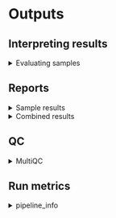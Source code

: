 # Outputs 

## Interpreting results

<details markdown=1>
<summary>Evaluating samples</summary>

### A good start to judge the success of a sequencing run, the following steps should be covered:

- Does the assembly size match puiblished values for this species?
- Into how many contigs was the sample assembled?
- Are the reads potentially contaminated?
- Does the taxonomic profile suggest the presence of more than one species?
- How complete is the assembly?
- How much read coverage do we have (for each sequencing technololgy)
- How complete is the gene space coverage and are there many duplicate BUSCO hits?

Basically, our goal should be to have highly contiguous assembly, without any contaminations or obvious errors. The `general statistics` section provides some immediate hints:

![general](../images/multiqc_general_stats.png)

Secondly, ConfindR results inform about potential contamination issues:

![confindr](../images/multiqc_confindr.png)

QUAST provides some insights into the assembly quality - with some caveats concerning missamblies etc, based on the availability of a suitable reference genome against which to compare. 

![quast](../images/multiqc_quast.png)

BUSCO identifies the presence of expected conserved bacterial genes - a good assembly should be near-complete and not contain many duplicated BUSCOs. 

![busco](../images/multiqc_busco.png)

Complementary to ConfindR, Kraken can be used to check if the sample consists of more than one species.A low level of abundance is typically no reason for concern and more likely the result of low complexiyt sequence motifs. 

![kraken](../images/multiqc_kraken.png)

</details>

## Reports

<details markdown=1>
<summary>Sample results</summary>

For each sample, a folder is created with results from various tools, as follows:

- amr - Predictions of antimicrobial resistance genes
  - abricate - Results from Abricate
  - amrfinderplus - Results from AMFfinderPlus
- annotation - Gene model predictions
  - prokka - Prokka annotations
- assembly - The genome assembly and related information
  - busco - Busco analysis of gene space coverage
  - quast - Quast assembly metrics
  - flye/dragonflye/shovill - the assembler output(s)
- mlst - MLST typing results
- Plamids - Identification of plasmids from the assembly
- qc - Basic read QC
  - fastqc - Quality metrics of reads
  - confindr_results - ConfindR contamination check
- taxonomy - Taxonomic profiling using raw reads
  - kraken2 - Results from Kraken2
- sample.json - A coarse summary of various sample-level results

</details>

<details markdown=1>
<summary>Combined results</summary>

Some results are computed for all samples of a run, or for all samples belonging to the same species. These results are as follows:

- cgMLST - core genome MLST calls
  - chewbbaca - Results from Chewbbaca across all samples from the same species, including minimal spanning tree and distance matrix
  - pymlst - Results from pyMLST across all samples from the same species (distance matrix only)
- AMR
  - Aggregated results from supported antimicrobial resistance gene predictors

</details>

## QC

<details markdown=1>
<summary>MultiQC</summary>

- run_name_multiqc_report.html - Sample-level summary
- Illumina - QC metrics relating to Illumina data
- Nanopore - QC metrics relating to Nanopore data
- Pacbio - QC metrics relating to Pacbio data

</details>

## Run metrics

<details markdown=1>
<summary>pipeline_info</summary>

This folder contains the pipeline run metrics

- pipeline_dag.svg - the workflow graph (only available if GraphViz is installed)
- pipeline_report.html - the (graphical) summary of all completed tasks and their resource usage
- pipeline_report.txt - a short summary of this analysis run in text format
- pipeline_timeline.html - chronological report of compute tasks and their duration
- pipeline_trace.txt - Detailed trace log of all processes and their various metrics

</details>

